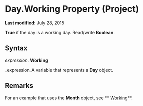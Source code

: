 
# Day.Working Property (Project)

 **Last modified:** July 28, 2015

 **True** if the day is a working day. Read/write **Boolean**.

## Syntax

 _expression_. **Working**

 _expression_A variable that represents a  **Day** object.


## Remarks

For an example that uses the  **Month** object, see ** [Working](6fa33218-2cf0-dbe4-af31-514c7c83a047.md)**.

